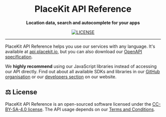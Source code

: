 <h1 align="center">
  PlaceKit API Reference
</h1>

<p align="center">
  <b>Location data, search and autocomplete for your apps</b>
</p>

<div align="center">

  [![LICENSE](https://img.shields.io/github/license/placekit/api-reference?style=flat-square)](https://creativecommons.org/licenses/by-sa/4.0/)
  
</div>

---

PlaceKit API Reference helps you use our services with any language.
It's available at [api.placekit.io](https://api.placekit.io), but you can also download our [OpenAPI specification](./openapi.yml).

We **highly recommend** using our JavaScript libraries instead of accessing our API directly.
Find out about all available SDKs and libraries in our [GitHub organisation](https://github.com/placekit) or our [developers section](https://placekit.io/developers) on our website.

## ⚖️ License

PlaceKit API Reference is an open-sourced software licensed under the [CC-BY-SA-4.0 license](https://creativecommons.org/licenses/by-sa/4.0/).
The API usage depends on our [Terms and Conditions](https://placekit.io/terms). 